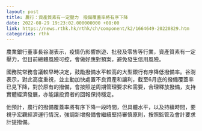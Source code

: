 ```yaml
---
layout: post
title: 農行：資產質素有一定壓力　撥備覆蓋率將有序下降
date: 2022-08-29 19:23:02.000000000 +08:00
link: https://news.rthk.hk/rthk/ch/component/k2/1664649-20220829.htm
categories: rthk
---
```


農業銀行董事長谷澍表示，疫情仍影響旅遊、批發及零售等行業，資產質素有一定壓力，但目前總體風險可控，會做好應對預案，避免發生信用風險。

國務院常務會議較早時决定，鼓勵撥備水平較高的大型銀行有序降低撥備率。谷澍表示，對此高度重視，並主動加快處置不良資產和讓利，截至6月底的撥備覆蓋率已見下降，對於原有的撥備，會按照逆周期管理要求和需要，合理釋放撥備，支持實體經濟發展，亦能讓投資者的回報保持穩定。

他預計，農行的撥備覆蓋率將有序下降一段時間，但具體水平，以及持續時間，要視乎宏觀經濟運行情況，強調新增撥備會繼續堅持審慎原則，按照監管及會計要求計提撥備。
